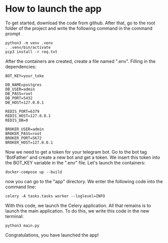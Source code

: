 # How to launch the app
To get started, download the code from github. After that, go to the root folder of the project and write the following command in the command prompt



```
python3 -m venv .venv
. .venv/bin/activate
pip3 install -r req.txt
```

After the containers are created, create a file named ".env". Filling in the dependencies:

```
BOT_KEY=your_toke

DB_NAME=postgres
DB_USER=admin
DB_PASS=root
DB_PORT=5432
DB_HOST=127.0.0.1

REDIS_PORT=6379
REDIS_HOST=127.0.0.1
REDIS_DB=0

BROKER_USER=admin
BROKER_PASS=root
BROKER_PORT=5672
BROKER_HOST=127.0.0.1
```

Now we need to get a token for your telegram bot. Go to the bot tag 'BotFather' and create a new bot and get a token. We insert this token into the BOT_KEY variable in the ".env" file.
Let's launch the containers:

```
docker-compose up --build
```

now you can go to the "app" directory. We enter the following code into the command line:
```
celery -A tasks.tasks worker --loglevel=INFO
```
With this code, we launch the Celery application. All that remains is to launch the main application. To do this, we write this code in the new terminal:
```
python3 main.py
```

Congratulations, you have launched the app!
